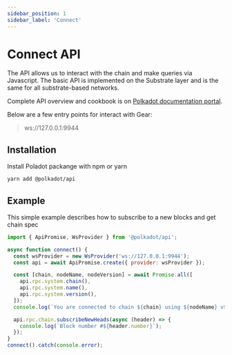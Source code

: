 ```yaml
---
sidebar_position: 1
sidebar_label: 'Connect'
---
```


# Connect API

The API allows us to interact with the chain and make queries via Javascript. The basic API is implemented on the Substrate layer and is the same for all substrate-based networks.

Complete API overview and cookbook is on [Polkadot documentation portal](https://polkadot.js.org/docs/).

Below are a few entry points for interact with Gear:

> ws://127.0.0.1:9944

<!-- // TODO -->
<!-- add Websocket endpoint for GEAR and Canary Gear -->

## Installation

Install Poladot packange with npm or yarn 

```sh
yarn add @polkadot/api
```

## Example
This simple example describes how to subscribe to a new blocks and get chain spec

```js
import { ApiPromise, WsProvider } from '@polkadot/api';

async function connect() {
  const wsProvider = new WsProvider('ws://127.0.0.1:9944');
  const api = await ApiPromise.create({ provider: wsProvider });

  const [chain, nodeName, nodeVersion] = await Promise.all([
    api.rpc.system.chain(),
    api.rpc.system.name(),
    api.rpc.system.version(),
  ]);
  console.log(`You are connected to chain ${chain} using ${nodeName} v${nodeVersion}`);

  api.rpc.chain.subscribeNewHeads(async (header) => {
    console.log(`Block number #${header.number}`);
  });
}
connect().catch(console.error);
```